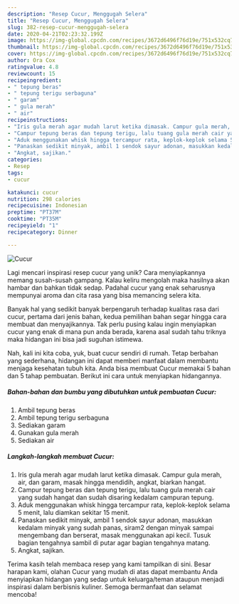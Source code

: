 ```yaml
---
description: "Resep Cucur, Menggugah Selera"
title: "Resep Cucur, Menggugah Selera"
slug: 382-resep-cucur-menggugah-selera
date: 2020-04-21T02:23:32.199Z
image: https://img-global.cpcdn.com/recipes/3672d6496f76d19e/751x532cq70/cucur-foto-resep-utama.jpg
thumbnail: https://img-global.cpcdn.com/recipes/3672d6496f76d19e/751x532cq70/cucur-foto-resep-utama.jpg
cover: https://img-global.cpcdn.com/recipes/3672d6496f76d19e/751x532cq70/cucur-foto-resep-utama.jpg
author: Ora Cox
ratingvalue: 4.8
reviewcount: 15
recipeingredient:
- " tepung beras"
- " tepung terigu serbaguna"
- " garam"
- " gula merah"
- " air"
recipeinstructions:
- "Iris gula merah agar mudah larut ketika dimasak. Campur gula merah, air, dan garam, masak hingga mendidih, angkat, biarkan hangat."
- "Campur tepung beras dan tepung terigu, lalu tuang gula merah cair yang sudah hangat dan sudah disaring kedalam campuran tepung."
- "Aduk menggunakan whisk hingga tercampur rata, keplok-keplok selama 5 menit, lalu diamkan sekitar 15 menit."
- "Panaskan sedikit minyak, ambil 1 sendok sayur adonan, masukkan kedalam minyak yang sudah panas, siram2 dengan minyak sampai mengembang dan berserat, masak menggunakan api kecil. Tusuk bagian tengahnya sambil di putar agar bagian tengahnya matang."
- "Angkat, sajikan."
categories:
- Resep
tags:
- cucur

katakunci: cucur 
nutrition: 298 calories
recipecuisine: Indonesian
preptime: "PT37M"
cooktime: "PT35M"
recipeyield: "1"
recipecategory: Dinner

---
```



![Cucur](https://img-global.cpcdn.com/recipes/3672d6496f76d19e/751x532cq70/cucur-foto-resep-utama.jpg)

Lagi mencari inspirasi resep cucur yang unik? Cara menyiapkannya memang susah-susah gampang. Kalau keliru mengolah maka hasilnya akan hambar dan bahkan tidak sedap. Padahal cucur yang enak seharusnya mempunyai aroma dan cita rasa yang bisa memancing selera kita.



Banyak hal yang sedikit banyak berpengaruh terhadap kualitas rasa dari cucur, pertama dari jenis bahan, kedua pemilihan bahan segar hingga cara membuat dan menyajikannya. Tak perlu pusing kalau ingin menyiapkan cucur yang enak di mana pun anda berada, karena asal sudah tahu triknya maka hidangan ini bisa jadi suguhan istimewa.


Nah, kali ini kita coba, yuk, buat cucur sendiri di rumah. Tetap berbahan yang sederhana, hidangan ini dapat memberi manfaat dalam membantu menjaga kesehatan tubuh kita. Anda bisa membuat Cucur memakai 5 bahan dan 5 tahap pembuatan. Berikut ini cara untuk menyiapkan hidangannya.

<!--inarticleads1-->

##### Bahan-bahan dan bumbu yang dibutuhkan untuk pembuatan Cucur:

1. Ambil  tepung beras
1. Ambil  tepung terigu serbaguna
1. Sediakan  garam
1. Gunakan  gula merah
1. Sediakan  air




<!--inarticleads2-->

##### Langkah-langkah membuat Cucur:

1. Iris gula merah agar mudah larut ketika dimasak. Campur gula merah, air, dan garam, masak hingga mendidih, angkat, biarkan hangat.
1. Campur tepung beras dan tepung terigu, lalu tuang gula merah cair yang sudah hangat dan sudah disaring kedalam campuran tepung.
1. Aduk menggunakan whisk hingga tercampur rata, keplok-keplok selama 5 menit, lalu diamkan sekitar 15 menit.
1. Panaskan sedikit minyak, ambil 1 sendok sayur adonan, masukkan kedalam minyak yang sudah panas, siram2 dengan minyak sampai mengembang dan berserat, masak menggunakan api kecil. Tusuk bagian tengahnya sambil di putar agar bagian tengahnya matang.
1. Angkat, sajikan.




Terima kasih telah membaca resep yang kami tampilkan di sini. Besar harapan kami, olahan Cucur yang mudah di atas dapat membantu Anda menyiapkan hidangan yang sedap untuk keluarga/teman ataupun menjadi inspirasi dalam berbisnis kuliner. Semoga bermanfaat dan selamat mencoba!
